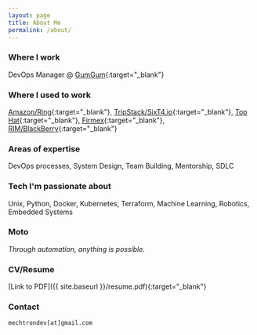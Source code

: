 ```yaml
---
layout: page
title: About Me
permalink: /about/
---
```


### Where I work

DevOps Manager @ [GumGum](https://gumgum.com){:target="_blank"}

### Where I used to work

[Amazon/Ring](https://ring.com){:target="_blank"}, [TripStack/SixT4.io](http://www.tripstack.com){:target="_blank"}, [Top Hat](https://tophat.com){:target="_blank"}, [Firmex](https://www.firmex.com){:target="_blank"}, [RIM/BlackBerry](http://web.blackberry.com){:target="_blank"}

### Areas of expertise

DevOps processes, System Design, Team Building, Mentorship, SDLC

### Tech I'm passionate about

Unix, Python, Docker, Kubernetes, Terraform, Machine Learning, Robotics, Embedded Systems

### Moto

*Through automation, anything is possible.*

### CV/Resume

[Link to PDF]({{ site.baseurl }}/resume.pdf){:target="_blank"}

### Contact

`mechtrondev[at]gmail.com`
